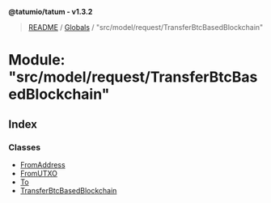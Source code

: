 **@tatumio/tatum - v1.3.2**

> [README](../README.md) / [Globals](../globals.md) / "src/model/request/TransferBtcBasedBlockchain"

# Module: "src/model/request/TransferBtcBasedBlockchain"

## Index

### Classes

* [FromAddress](../classes/_src_model_request_transferbtcbasedblockchain_.fromaddress.md)
* [FromUTXO](../classes/_src_model_request_transferbtcbasedblockchain_.fromutxo.md)
* [To](../classes/_src_model_request_transferbtcbasedblockchain_.to.md)
* [TransferBtcBasedBlockchain](../classes/_src_model_request_transferbtcbasedblockchain_.transferbtcbasedblockchain.md)
